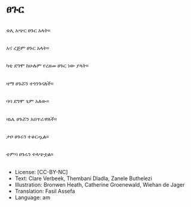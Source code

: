 # ፀጉር

##
ቱሊ አጭር ፀጉር አላት።

##
አና ረጅም ፀጉር አላት።

##
ካቲ ደግሞ ከሁሉም የረዘመ ፀጉር ነው ያላት።

##
ዛማ ፀጉሯን ተጎንጉናለች።

##
ባባ ደግሞ ፂም አለው።

##
ዛኔሌ ፀጉሯን አበጥራዋለች።

##
ታቦ ፀጉሩን ተቆርጧል።

##
ቴምባ ፀጉሩን ተላጭቷል።

##
* License: [CC-BY-NC]
* Text: Clare Verbeek, Thembani Dladla, Zanele Buthelezi
* Illustration: Bronwen Heath, Catherine Groenewald, Wiehan de Jager
* Translation: Fasil Assefa
* Language: am
